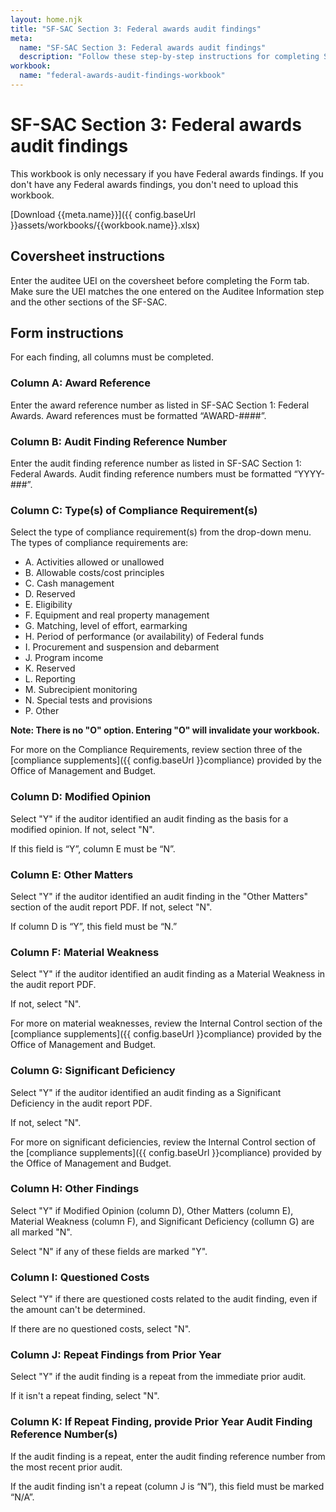 ```yaml
---
layout: home.njk
title: "SF-SAC Section 3: Federal awards audit findings"
meta:
  name: "SF-SAC Section 3: Federal awards audit findings"
  description: "Follow these step-by-step instructions for completing SF-SAC Section 3: Federal awards audit findings."
workbook:
  name: "federal-awards-audit-findings-workbook"
---
```


# SF-SAC Section 3: Federal awards audit findings

This workbook is only necessary if you have Federal awards findings. If you don't have any Federal awards findings, you don't need to upload this workbook.

[Download {{meta.name}}]({{ config.baseUrl }}assets/workbooks/{{workbook.name}}.xlsx)

## Coversheet instructions

Enter the auditee UEI on the coversheet before completing the Form tab. Make sure the UEI matches the one entered on the Auditee Information step and the other sections of the SF-SAC.

## Form instructions

For each finding, all columns must be completed.
### Column A: Award Reference

Enter the award reference number as listed in SF-SAC Section 1: Federal Awards. Award references must be formatted “AWARD-####”.

### Column B: Audit Finding Reference Number

Enter the audit finding reference number as listed in SF-SAC Section 1: Federal Awards. Audit finding reference numbers must be formatted “YYYY-###”.

### Column C: Type(s) of Compliance Requirement(s)

Select the type of compliance requirement(s) from the drop-down menu. The types of compliance requirements are:

- A. Activities allowed or unallowed
- B. Allowable costs/cost principles
- C. Cash management
- D. Reserved
- E. Eligibility
- F. Equipment and real property management
- G. Matching, level of effort, earmarking
- H. Period of performance (or availability) of Federal funds
- I. Procurement and suspension and debarment
- J. Program income
- K. Reserved
- L. Reporting
- M. Subrecipient monitoring
- N. Special tests and provisions
- P. Other

**Note: There is no "O" option. Entering "O" will invalidate your workbook.**

For more on the Compliance Requirements, review section three of the [compliance supplements]({{ config.baseUrl }}compliance) provided by the Office of Management and Budget.

### Column D: Modified Opinion

Select "Y" if the auditor identified an audit finding as the basis for a modified opinion. If not, select "N".

If this field is “Y”, column E must be “N”.

### Column E: Other Matters

Select "Y" if the auditor identified an audit finding in the "Other Matters" section of the audit report PDF. If not, select "N".

If column D is “Y”, this field must be “N.”

### Column F: Material Weakness

Select "Y" if the auditor identified an audit finding as a Material Weakness in the audit report PDF. 

If not, select "N".

For more on material weaknesses, review the Internal Control section of the [compliance supplements]({{ config.baseUrl }}compliance) provided by the Office of Management and Budget.

### Column G: Significant Deficiency

Select "Y" if the auditor identified an audit finding as a Significant Deficiency in the audit report PDF. 

If not, select "N".

For more on significant deficiencies, review the Internal Control section of the [compliance supplements]({{ config.baseUrl }}compliance) provided by the Office of Management and Budget.

### Column H: Other Findings

Select "Y" if Modified Opinion (column D), Other Matters (column E), Material Weakness (column F), and Significant Deficiency (collumn G) are all marked "N". 

Select "N" if any of these fields are marked "Y".

### Column I: Questioned Costs

Select "Y" if there are questioned costs related to the audit finding, even if the amount can't be determined. 

If there are no questioned costs, select "N".

### Column J: Repeat Findings from Prior Year

Select "Y" if the audit finding is a repeat from the immediate prior audit. 

If it isn't a repeat finding, select "N".

### Column K: If Repeat Finding, provide Prior Year Audit Finding Reference Number(s)

If the audit finding is a repeat, enter the audit finding reference number from the most recent prior audit.

If the audit finding isn't a repeat (column J is “N”), this field must be marked “N/A”.